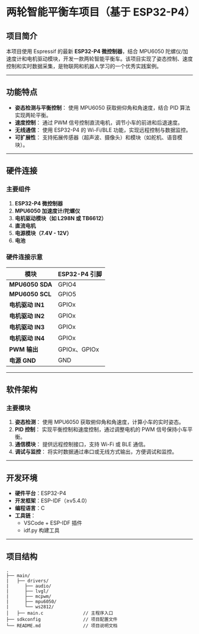 # **两轮智能平衡车项目（基于 ESP32-P4）**

## **项目简介**
本项目使用 Espressif 的最新 **ESP32-P4 微控制器**，结合 MPU6050 陀螺仪/加速度计和电机驱动模块，开发一款两轮智能平衡车。该项目实现了姿态控制、速度控制和实时数据采集，是物联网和机器人学习的一个优秀实践案例。

---

## **功能特点**
- **姿态检测与平衡控制**：
  使用 MPU6050 获取俯仰角和角速度，结合 PID 算法实现两轮平衡。
- **速度控制**：
  通过 PWM 信号控制直流电机，调节小车的前进和后退速度。
- **无线通信**：
  使用 ESP32-P4 的 Wi-Fi/BLE 功能，实现远程控制与数据监控。
- **可扩展性**：
  支持拓展传感器（超声波、摄像头）和模块（如舵机、语音模块）。

---

## **硬件连接**
### **主要组件**
1. **ESP32-P4 微控制器**
2. **MPU6050 加速度计/陀螺仪**
3. **电机驱动模块（如 L298N 或 TB6612）**
4. **直流电机**
5. **电源模块（7.4V - 12V）**
6. **电池**

### **硬件连接示意**
| **模块**      | **ESP32-P4 引脚** |
|---------------|--------------------|
| **MPU6050 SDA** | GPIO4            |
| **MPU6050 SCL** | GPIO5            |
| **电机驱动 IN1** | GPIOx            |
| **电机驱动 IN2** | GPIOx            |
| **电机驱动 IN3** | GPIOx            |
| **电机驱动 IN4** | GPIOx            |
| **PWM 输出**     | GPIOx、GPIOx    |
| **电源 GND**     | GND               |

---

## **软件架构**
### **主要模块**
1. **姿态检测**：
   使用 MPU6050 获取俯仰角和角速度，计算小车的实时姿态。
2. **PID 控制**：
   实现平衡控制和速度控制，通过调整电机的 PWM 信号保持小车平衡。
3. **通信模块**：
   提供远程控制接口，支持 Wi-Fi 或 BLE 通信。
4. **调试与监控**：
   将实时数据通过串口或无线方式输出，方便调试和监控。

---

## **开发环境**
- **硬件平台**：ESP32-P4
- **开发框架**：ESP-IDF（≥v5.4.0）
- **编程语言**：C
- **工具链**：
  - VSCode + ESP-IDF 插件
  - idf.py 构建工具

---

## **项目结构**
```plaintext
.
├── main/
|   ├── drivers/
|      ├── audio/
|      ├── lvgl/
|      ├── mcpwm/
|      ├── mpu6050/
|      └── ws2812/
│   ├── main.c               // 主程序入口
├── sdkconfig                // 项目配置文件
└── README.md                // 项目说明文档

